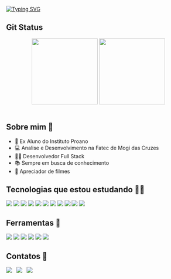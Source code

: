 [![Typing SVG](https://readme-typing-svg.demolab.com?font=Fira+Code&weight=600&size=40&pause=1000&color=F86C93&center=true&vCenter=true&random=false&width=1000&height=60&lines=Ol%C3%A1%2C+tudo+bem%3F+%F0%9F%91%8B%F0%9F%8F%BB;Seja+Bem+Vindo+ao+meu+Perfil+%F0%9F%98%81;Meu+nome+%C3%A9+Maikon+Henrique;E+sou+Desenvolvedor+Full+Stack+%F0%9F%91%A8%F0%9F%8F%BB%E2%80%8D%F0%9F%92%BB)](https://git.io/typing-svg)


## Git Status 
<div align="center" href="https://github.com/maikonhenriqu9">
    <img loading="lazy" height="180em" src="https://github-readme-stats.vercel.app/api?username=maikonhenriqu9&show_icons=true&theme=dracula"/>
    <img loading="lazy" height="180em" src="https://github-readme-stats.vercel.app/api/top-langs/?username=maikonhenriqu9&layout=compact&langs_count=7&theme=dracula"/>    
</div>
&nbsp;&nbsp;

## Sobre mim 👨
- 🔵 Ex Aluno do Instituto Proano
- 💻 Analise e Desenvolvimento na Fatec de Mogi das Cruzes
- 👨‍💻 Desenvolvedor Full Stack
- 📚 Sempre em busca de conhecimento
- 🎥 Apreciador de filmes
 
## Tecnologias que estou estudando 👨‍💻
<div > 
  <img src="https://img.shields.io/badge/HTML-239120?style=for-the-badge&logo=html5&logoColor=white">
  <img src="https://img.shields.io/badge/CSS3-1572B6?style=for-the-badge&logo=css3&logoColor=white">
  <img src="https://img.shields.io/badge/JavaScript-F7DF1E?style=for-the-badge&logo=javascript&logoColor=black">
  <img src="https://img.shields.io/badge/Bootstrap-563D7C?style=for-the-badge&logo=bootstrap&logoColor=white">  
  <img src="https://img.shields.io/badge/React-20232A?style=for-the-badge&logo=react&logoColor=61DAFB">  
  <img src="https://img.shields.io/badge/next%20js-000000?style=for-the-badge&logo=nextdotjs&logoColor=white">  
  <img src="https://img.shields.io/badge/MySQL-00000F?style=for-the-badge&logo=mysql&logoColor=white">
  <img src="https://img.shields.io/badge/C%23-239120?style=for-the-badge&logo=csharp&logoColor=white">
  <img src="https://img.shields.io/badge/.NET-512BD4?style=for-the-badge&logo=dotnet&logoColor=white">  
  <img src="https://img.shields.io/badge/Java-ED8B00?style=for-the-badge&logo=openjdk&logoColor=white">  
  <img src="https://img.shields.io/badge/Spring_Boot-F2F4F9?style=for-the-badge&logo=spring-boot">
</div>

## Ferramentas 🧰
<div>
    <img src="https://img.shields.io/badge/Figma-F24E1E?style=for-the-badge&logo=figma&logoColor=white">
    <img src="https://img.shields.io/badge/Canva-%2300C4CC.svg?&style=for-the-badge&logo=Canva&logoColor=white">
    <img src="https://img.shields.io/badge/Trello-0052CC?style=for-the-badge&logo=trello&logoColor=white">  
    <img src="https://img.shields.io/badge/GIT-E44C30?style=for-the-badge&logo=git&logoColor=white">
    <img src="https://img.shields.io/badge/VSCode-0078D4?style=for-the-badge&logo=visual%20studio%20code&logoColor=white">
    <img src="https://img.shields.io/badge/Visual_Studio-5C2D91?style=for-the-badge&logo=visual%20studio&logoColor=white">
</div>

## Contatos 📱
<div> 
    <img src="https://img.shields.io/badge/LinkedIn-0077B5?style=for-the-badge&logo=linkedin&logoColor=white" href="https://www.linkedin.com/in/maikon-henrique-856bb5212/">
    &nbsp;
    <img src="https://img.shields.io/badge/Instagram-E4405F?style=for-the-badge&logo=instagram&logoColor=white" href="https://www.instagram.com/maikonhenriqu8/">
    &nbsp;
    <img src="https://img.shields.io/badge/Gmail-D14836?style=for-the-badge&logo=gmail&logoColor=white" href="https://mailto:maikonhenrique189@gmail.com">
    &nbsp;
</div>
